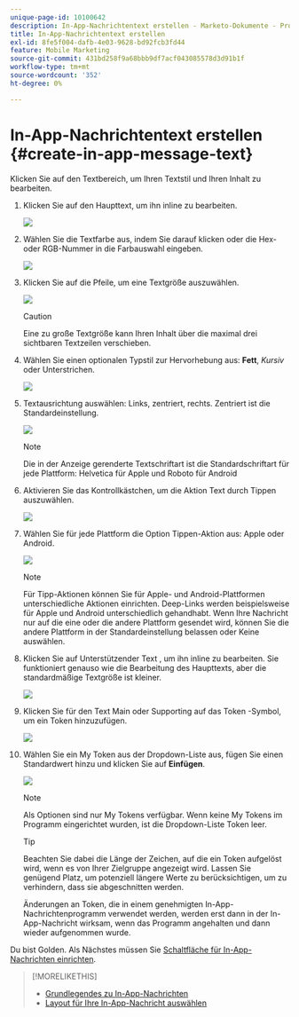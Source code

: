 ```yaml
---
unique-page-id: 10100642
description: In-App-Nachrichtentext erstellen - Marketo-Dokumente - Produktdokumentation
title: In-App-Nachrichtentext erstellen
exl-id: 8fe5f004-dafb-4e03-9628-bd92fcb3fd44
feature: Mobile Marketing
source-git-commit: 431bd258f9a68bbb9df7acf043085578d3d91b1f
workflow-type: tm+mt
source-wordcount: '352'
ht-degree: 0%

---
```


# In-App-Nachrichtentext erstellen {#create-in-app-message-text}

Klicken Sie auf den Textbereich, um Ihren Textstil und Ihren Inhalt zu bearbeiten.

1. Klicken Sie auf den Haupttext, um ihn inline zu bearbeiten.

   ![](assets/image2016-5-6-9-3a56-3a56.png)

1. Wählen Sie die Textfarbe aus, indem Sie darauf klicken oder die Hex- oder RGB-Nummer in die Farbauswahl eingeben.

   ![](assets/image2016-5-6-9-3a59-3a1.png)

1. Klicken Sie auf die Pfeile, um eine Textgröße auszuwählen.

   ![](assets/image2016-5-6-10-3a6-3a51.png)

   >[!CAUTION]
   >
   >Eine zu große Textgröße kann Ihren Inhalt über die maximal drei sichtbaren Textzeilen verschieben.

1. Wählen Sie einen optionalen Typstil zur Hervorhebung aus: **Fett**, _Kursiv_ oder Unterstrichen.

   ![](assets/image2016-5-6-10-3a15-3a32.png)

1. Textausrichtung auswählen: Links, zentriert, rechts. Zentriert ist die Standardeinstellung.

   ![](assets/image2016-5-6-10-3a18-3a45.png)

   >[!NOTE]
   >
   >Die in der Anzeige gerenderte Textschriftart ist die Standardschriftart für jede Plattform: Helvetica für Apple und Roboto für Android

1. Aktivieren Sie das Kontrollkästchen, um die Aktion Text durch Tippen auszuwählen.

   ![](assets/image2016-5-6-10-3a20-3a41.png)

1. Wählen Sie für jede Plattform die Option Tippen-Aktion aus: Apple oder Android.

   ![](assets/image2016-5-6-10-3a22-3a12.png)

   >[!NOTE]
   >
   >Für Tipp-Aktionen können Sie für Apple- und Android-Plattformen unterschiedliche Aktionen einrichten. Deep-Links werden beispielsweise für Apple und Android unterschiedlich gehandhabt. Wenn Ihre Nachricht nur auf die eine oder die andere Plattform gesendet wird, können Sie die andere Plattform in der Standardeinstellung belassen oder Keine auswählen.

1. Klicken Sie auf Unterstützender Text , um ihn inline zu bearbeiten. Sie funktioniert genauso wie die Bearbeitung des Haupttexts, aber die standardmäßige Textgröße ist kleiner.

   ![](assets/image2016-5-6-10-3a26-3a27.png)

1. Klicken Sie für den Text Main oder Supporting auf das Token -Symbol, um ein Token hinzuzufügen.

   ![](assets/image2016-5-6-10-3a29-3a2.png)

1. Wählen Sie ein My Token aus der Dropdown-Liste aus, fügen Sie einen Standardwert hinzu und klicken Sie auf **Einfügen**.

   ![](assets/mytoken.png)

   >[!NOTE]
   >
   >Als Optionen sind nur My Tokens verfügbar. Wenn keine My Tokens im Programm eingerichtet wurden, ist die Dropdown-Liste Token leer.

   >[!TIP]
   >
   >Beachten Sie dabei die Länge der Zeichen, auf die ein Token aufgelöst wird, wenn es von Ihrer Zielgruppe angezeigt wird. Lassen Sie genügend Platz, um potenziell längere Werte zu berücksichtigen, um zu verhindern, dass sie abgeschnitten werden.

   Änderungen an Token, die in einem genehmigten In-App-Nachrichtenprogramm verwendet werden, werden erst dann in der In-App-Nachricht wirksam, wenn das Programm angehalten und dann wieder aufgenommen wurde.

Du bist Golden. Als Nächstes müssen Sie [Schaltfläche für In-App-Nachrichten einrichten](/help/marketo/product-docs/mobile-marketing/in-app-messages/creating-in-app-messages/set-up-the-in-app-message-button.md).

>[!MORELIKETHIS]
>
>* [Grundlegendes zu In-App-Nachrichten](/help/marketo/product-docs/mobile-marketing/in-app-messages/understanding-in-app-messages.md)
>* [Layout für Ihre In-App-Nachricht auswählen](/help/marketo/product-docs/mobile-marketing/in-app-messages/creating-in-app-messages/choose-a-layout-for-your-in-app-message.md)
